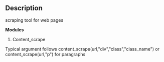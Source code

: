 ## Description

scraping tool for web pages

**Modules**

1. Content_scrape

Typical argument follows content_scrape(url,"div","class","class_name") or content_scrape(url,"p") for paragraphs
